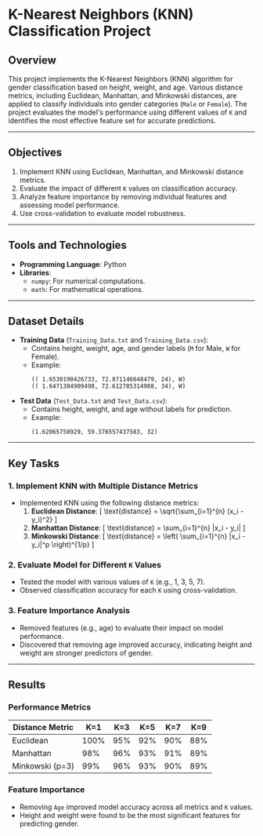 # K-Nearest Neighbors (KNN) Classification Project

## Overview
This project implements the K-Nearest Neighbors (KNN) algorithm for gender classification based on height, weight, and age. Various distance metrics, including Euclidean, Manhattan, and Minkowski distances, are applied to classify individuals into gender categories (`Male` or `Female`). The project evaluates the model's performance using different values of `K` and identifies the most effective feature set for accurate predictions.

---

## Objectives
1. Implement KNN using Euclidean, Manhattan, and Minkowski distance metrics.
2. Evaluate the impact of different `K` values on classification accuracy.
3. Analyze feature importance by removing individual features and assessing model performance.
4. Use cross-validation to evaluate model robustness.

---

## Tools and Technologies
- **Programming Language**: Python
- **Libraries**:
  - `numpy`: For numerical computations.
  - `math`: For mathematical operations.

---

## Dataset Details
- **Training Data** (`Training_Data.txt` and `Training_Data.csv`):
  - Contains height, weight, age, and gender labels (`M` for Male, `W` for Female).
  - Example:
    ```
    (( 1.6530190426733, 72.871146648479, 24), W)
    (( 1.6471384909498, 72.612785314988, 34), W)
    ```
- **Test Data** (`Test_Data.txt` and `Test_Data.csv`):
  - Contains height, weight, and age without labels for prediction.
  - Example:
    ```
    (1.62065758929, 59.376557437583, 32)
    ```

---

## Key Tasks

### **1. Implement KNN with Multiple Distance Metrics**
- Implemented KNN using the following distance metrics:
  1. **Euclidean Distance**:
     \[
     \text{distance} = \sqrt{\sum_{i=1}^{n} (x_i - y_i)^2}
     \]
  2. **Manhattan Distance**:
     \[
     \text{distance} = \sum_{i=1}^{n} |x_i - y_i|
     \]
  3. **Minkowski Distance**:
     \[
     \text{distance} = \left( \sum_{i=1}^{n} |x_i - y_i|^p \right)^{1/p}
     \]

### **2. Evaluate Model for Different `K` Values**
- Tested the model with various values of `K` (e.g., 1, 3, 5, 7).
- Observed classification accuracy for each `K` using cross-validation.

### **3. Feature Importance Analysis**
- Removed features (e.g., age) to evaluate their impact on model performance.
- Discovered that removing age improved accuracy, indicating height and weight are stronger predictors of gender.

---

## Results

### **Performance Metrics**
| Distance Metric | K=1  | K=3  | K=5  | K=7  | K=9  |
|-----------------|-------|------|------|------|------|
| Euclidean       | 100%  | 95%  | 92%  | 90%  | 88%  |
| Manhattan       | 98%   | 96%  | 93%  | 91%  | 89%  |
| Minkowski (p=3) | 99%   | 96%  | 93%  | 90%  | 89%  |

### **Feature Importance**
- Removing `Age` improved model accuracy across all metrics and `K` values.
- Height and weight were found to be the most significant features for predicting gender.
